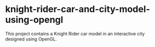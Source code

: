 # knight-rider-car-and-city-model-using-opengl
This project contains a Knight Rider car model in an interactive city designed using OpenGL.
